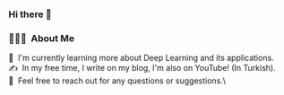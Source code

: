 ### Hi there 👋

### 👨🏻‍💻 &nbsp;About Me

🌱 &nbsp;I'm currently learning more about Deep Learning and its applications.\
✍️ &nbsp;In my free time, I write on my blog, I'm also on YouTube! (In Turkish).\
💬 &nbsp;Feel free to reach out for any questions or suggestions.\

<!--
**busraoguzoglu/busraoguzoglu** is a ✨ _special_ ✨ repository because its `README.md` (this file) appears on your GitHub profile.

Here are some ideas to get you started:

- 🔭 I’m currently working on ...
- 🌱 I’m currently learning ...
- 👯 I’m looking to collaborate on ...
- 🤔 I’m looking for help with ...
- 💬 Ask me about ...
- 📫 How to reach me: ...
- 😄 Pronouns: ...
- ⚡ Fun fact: ...
-->
